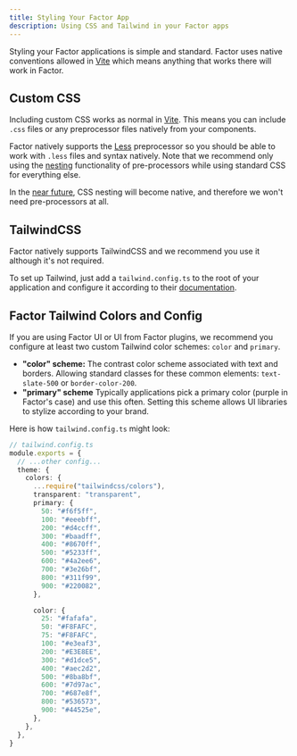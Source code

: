 ```yaml
---
title: Styling Your Factor App
description: Using CSS and Tailwind in your Factor apps
---
```


Styling your Factor applications is simple and standard. Factor uses native conventions allowed in [Vite](https://vitejs.dev) which means anything that works there will work in Factor.

## Custom CSS

Including custom CSS works as normal in [Vite](https://vitejs.dev/guide/features.html#css). This means you can include `.css` files or any preprocessor files natively from your components.

Factor natively supports the [Less](http://lesscss.org/) preprocessor so you should be able to work with `.less` files and syntax natively. Note that we recommend only using the [nesting](http://lesscss.org/#nesting) functionality of pre-processors while using standard CSS for everything else.

In the [near future](https://drafts.csswg.org/css-nesting/), CSS nesting will become native, and therefore we won't need pre-processors at all.

## TailwindCSS

Factor natively supports TailwindCSS and we recommend you use it although it's not required.

To set up Tailwind, just add a `tailwind.config.ts` to the root of your application and configure it according to their [documentation](https://tailwindcss.com/docs/configuration).

## Factor Tailwind Colors and Config

If you are using Factor UI or UI from Factor plugins, we recommend you configure at least two custom Tailwind color schemes: `color` and `primary`.

- **"color" scheme:** The contrast color scheme associated with text and borders. Allowing standard classes for these common elements: `text-slate-500` or `border-color-200`.
- **"primary" scheme** Typically applications pick a primary color (purple in Factor's case) and use this often. Setting this scheme allows UI libraries to stylize according to your brand.

Here is how `tailwind.config.ts` might look:

```ts
// tailwind.config.ts
module.exports = {
  // ...other config...
  theme: {
    colors: {
      ...require("tailwindcss/colors"),
      transparent: "transparent",
      primary: {
        50: "#f6f5ff",
        100: "#eeebff",
        200: "#d4ccff",
        300: "#baadff",
        400: "#8670ff",
        500: "#5233ff",
        600: "#4a2ee6",
        700: "#3e26bf",
        800: "#311f99",
        900: "#220082",
      },

      color: {
        25: "#fafafa",
        50: "#F8FAFC",
        75: "#F8FAFC",
        100: "#e3eaf3",
        200: "#E3E8EE",
        300: "#d1dce5",
        400: "#aec2d2",
        500: "#8ba8bf",
        600: "#7d97ac",
        700: "#687e8f",
        800: "#536573",
        900: "#44525e",
      },
    },
  },
}
```

